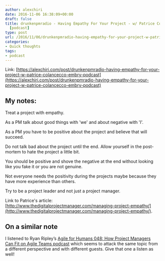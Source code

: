 ```yaml
---
author: alexchiri
date: 2016-11-06 16:38:09+00:00
draft: false
title: drunkenpmradio - Having Empathy For Your Project - w/ Patrice Colancecco Embry
  [podcast]
type: post
url: /2016/11/06/drunkenpmradio-having-empathy-for-your-project-w-patrice-colancecco-embry-podcast/
categories:
- Quick thoughts
tags:
- podcast
---
```


Link: [https://alexchiri.com/post/drunkenpmradio-having-empathy-for-your-project-w-patrice-colancecco-embry-podcast](https://alexchiri.com/post/drunkenpmradio-having-empathy-for-your-project-w-patrice-colancecco-embry-podcast)


## My notes:


Treat a project with empathy.

As a PM talk about good things with 'we' and about negative with 'I'.

As a PM you have to be positive about the project and believe that will succeed.

Do not talk bad about the project until the end. Allow yourself in the post-mortem to hate the project a little bit.

You should be positive and shove the negative at the end without looking like you fake it or you are not genuine.

Not everyone needs the positivity during the projects maybe because they have more experience than others.

Try to be a project leader and not just a project manager.

Link to Patrice's article: [http://www.thedigitalprojectmanager.com/managing-project-empathy/](http://www.thedigitalprojectmanager.com/managing-project-empathy/).


## On a similar note


I listened to Ryan Ripley’s [Agile for Humans 048: How Project Managers Can Fit on Agile Teams podcast](http://ryanripley.com/afh-048-how-project-managers-can-fit-on-agile-teams-podcast/) which seems to attack the same topic from a different perspective and with different guests. Give that one a listen as well!
